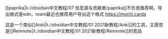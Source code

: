 [[paprika|λ:/obsidian中文教程/07 信息源与贡献者/paprika]]不负责推荐啊，导出格式是edn，roam最近也推荐用户导出这个格式
https://mochi.cards

这是一个类似[[Anki|λ:/obsidian中文教程/01 2021新教程/Anki]]的工具，又感觉是[[Remnote|λ:/obsidian中文教程/01 2021新教程/Remnote]]的竞品